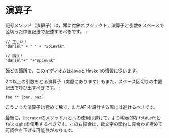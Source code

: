 演算子
======

記号メソッド（演算子）は，**常に**対象オブジェクト，演算子と引数をスペースで区切った中置記法で記述するべきです。
:

    // 正しい！
    "daniel" + " " + "Spiewak"

    // 誤り！
    "daniel"+" "+"spiewak"

殆どの箇所で，このイディオムはJavaとHaskellの慣習に従います。

2つ以上の引数をとる演算子（実際にあります）もまた，スペース区切りの中置記法で呼び出すべきです。
:

    foo ** (bar, baz)

こういった演算子は極めて稀で，またAPIを設計する際には避けるべきです。

最後に，`Iterator`のメソッド`/:`と`:\`の使用は避けて，より明示的な`foldLeft`と
`foldRight`を使用するべきです。`/:`の右結合は，数文字の節約に見合わず極めて可読性を下げる可能性があります。
